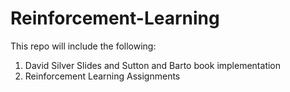 # Reinforcement-Learning
This repo will include the following:
1) David Silver Slides and Sutton and Barto book implementation
2) Reinforcement Learning Assignments
